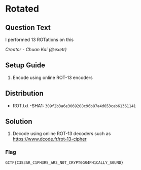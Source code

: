 # Rotated

## Question Text
I performed 13 ROTations on this

*Creator - Chuan Kai (@exetr)*

## Setup Guide
1. Encode using online ROT-13 encoders

## Distribution
- ROT.txt
	-SHA1: `309f2b3a6e3069208c96b87a4d653cab61361141`

## Solution
1. Decode using online ROT-13 decoders such as https://www.dcode.fr/rot-13-cipher
### Flag
`GCTF{C3S3AR_C1PH3RS_AR3_N0T_CRYPT0GR4PH1CALLY_S0UND}`